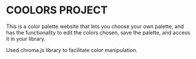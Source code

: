# COOLORS PROJECT

This is a color palette website that lets you choose your own palette, and has the functionality to edit the colors chosen, save the palette, and access it in your library.

Used chroma.js library to facilitate color manipulation.
